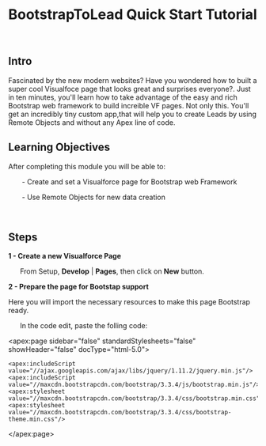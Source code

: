 # BootstrapToLead Quick Start Tutorial 

&nbsp;

## Intro 

Fascinated by the new modern websites? Have you wondered how to built a super cool Visualfoce page that looks great and surprises everyone?. Just in ten minutes, you'll learn how to take advantage of the easy and rich Bootstrap web framework to build increible VF pages. Not only this. You'll get an incredibly tiny custom app,that will help you to create Leads by using Remote Objects and without any Apex line of code. 

## Learning Objectives

After completing this module you will be able to:

&nbsp;&nbsp;&nbsp;&nbsp;&nbsp;&nbsp; - Create and set a Visualforce page for Bootstrap web Framework

&nbsp;&nbsp;&nbsp;&nbsp;&nbsp;&nbsp; - Use Remote Objects for new data creation

&nbsp;

## Steps

**1 - Create a new Visualforce Page**

&nbsp;&nbsp;&nbsp;&nbsp;&nbsp; From Setup, **Develop** | **Pages**, then click on **New** button.

**2 - Prepare the page for Bootstap support**

Here you will import the necessary resources to make this page Bootstrap ready.

&nbsp;&nbsp;&nbsp;&nbsp;&nbsp; In the code edit, paste the folling code:

<apex:page sidebar="false" standardStylesheets="false" showHeader="false" docType="html-5.0">
    
    <apex:includeScript value="//ajax.googleapis.com/ajax/libs/jquery/1.11.2/jquery.min.js"/>
    <apex:includeScript value="//maxcdn.bootstrapcdn.com/bootstrap/3.3.4/js/bootstrap.min.js"/>
    <apex:stylesheet value="//maxcdn.bootstrapcdn.com/bootstrap/3.3.4/css/bootstrap.min.css"/>
    <apex:stylesheet value="//maxcdn.bootstrapcdn.com/bootstrap/3.3.4/css/bootstrap-theme.min.css"/>
    
</apex:page>    
